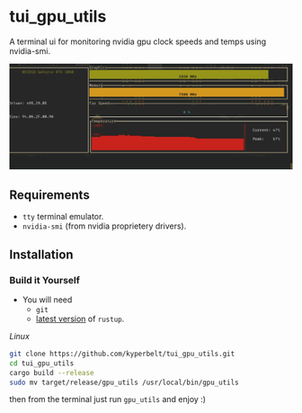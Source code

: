 # tui_gpu_utils
A terminal ui for monitoring nvidia gpu clock speeds and temps using nvidia-smi. 

![DisplayDemo](https://raw.githubusercontent.com/kyperbelt/tui_gpu_utils/main/nvidiagpu_cli_tool2.gif)

## Requirements
- `tty` terminal emulator.
- `nvidia-smi` (from nvidia proprietery drivers).

## Installation

### Build it Yourself
- You will need 
  - `git`
  - [latest version](https://www.rust-lang.org/tools/install) of `rustup`.

*Linux*
```bash
git clone https://github.com/kyperbelt/tui_gpu_utils.git
cd tui_gpu_utils
cargo build --release
sudo mv target/release/gpu_utils /usr/local/bin/gpu_utils
```

then from the terminal just run `gpu_utils` and enjoy :)

